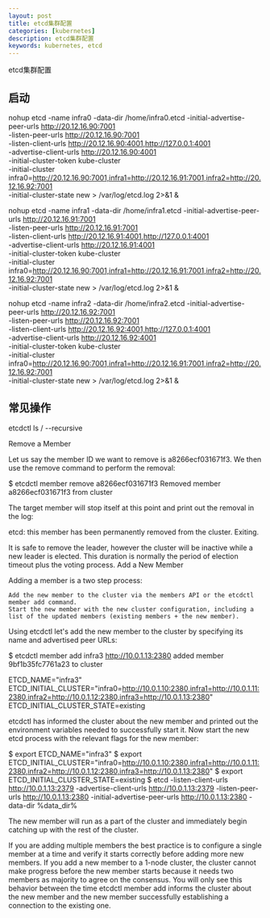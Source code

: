 ```yaml
---
layout: post
title: etcd集群配置 
categories: [kubernetes]
description: etcd集群配置 
keywords: kubernetes, etcd
---
```


etcd集群配置

## 启动
nohup etcd -name infra0 -data-dir /home/infra0.etcd -initial-advertise-peer-urls http://20.12.16.90:7001 \
  -listen-peer-urls http://20.12.16.90:7001 \
  -listen-client-urls http://20.12.16.90:4001,http://127.0.0.1:4001 \
  -advertise-client-urls http://20.12.16.90:4001 \
  -initial-cluster-token kube-cluster \
  -initial-cluster infra0=http://20.12.16.90:7001,infra1=http://20.12.16.91:7001,infra2=http://20.12.16.92:7001 \
  -initial-cluster-state new > /var/log/etcd.log 2>&1 &

nohup etcd -name infra1 -data-dir /home/infra1.etcd -initial-advertise-peer-urls http://20.12.16.91:7001 \
  -listen-peer-urls http://20.12.16.91:7001 \
  -listen-client-urls http://20.12.16.91:4001,http://127.0.0.1:4001 \
  -advertise-client-urls http://20.12.16.91:4001 \
  -initial-cluster-token kube-cluster \
  -initial-cluster infra0=http://20.12.16.90:7001,infra1=http://20.12.16.91:7001,infra2=http://20.12.16.92:7001 \
  -initial-cluster-state new > /var/log/etcd.log 2>&1 &

nohup etcd -name infra2 -data-dir /home/infra2.etcd -initial-advertise-peer-urls http://20.12.16.92:7001 \
  -listen-peer-urls http://20.12.16.92:7001 \
  -listen-client-urls http://20.12.16.92:4001,http://127.0.0.1:4001 \
  -advertise-client-urls http://20.12.16.92:4001 \
  -initial-cluster-token kube-cluster \
  -initial-cluster infra0=http://20.12.16.90:7001,infra1=http://20.12.16.91:7001,infra2=http://20.12.16.92:7001 \
  -initial-cluster-state new > /var/log/etcd.log 2>&1 &

## 常见操作
etcdctl ls / --recursive


Remove a Member
 
Let us say the member ID we want to remove is a8266ecf031671f3. We then use the remove command to perform the removal:

$ etcdctl member remove a8266ecf031671f3
Removed member a8266ecf031671f3 from cluster

The target member will stop itself at this point and print out the removal in the log:

etcd: this member has been permanently removed from the cluster. Exiting.

It is safe to remove the leader, however the cluster will be inactive while a new leader is elected. This duration is normally the period of election timeout plus the voting process.
Add a New Member

Adding a member is a two step process:

    Add the new member to the cluster via the members API or the etcdctl member add command.
    Start the new member with the new cluster configuration, including a list of the updated members (existing members + the new member).

Using etcdctl let's add the new member to the cluster by specifying its name and advertised peer URLs:

$ etcdctl member add infra3 http://10.0.1.13:2380
added member 9bf1b35fc7761a23 to cluster

ETCD_NAME="infra3"
ETCD_INITIAL_CLUSTER="infra0=http://10.0.1.10:2380,infra1=http://10.0.1.11:2380,infra2=http://10.0.1.12:2380,infra3=http://10.0.1.13:2380"
ETCD_INITIAL_CLUSTER_STATE=existing

etcdctl has informed the cluster about the new member and printed out the environment variables needed to successfully start it. Now start the new etcd process with the relevant flags for the new member:

$ export ETCD_NAME="infra3"
$ export ETCD_INITIAL_CLUSTER="infra0=http://10.0.1.10:2380,infra1=http://10.0.1.11:2380,infra2=http://10.0.1.12:2380,infra3=http://10.0.1.13:2380"
$ export ETCD_INITIAL_CLUSTER_STATE=existing
$ etcd -listen-client-urls http://10.0.1.13:2379 -advertise-client-urls http://10.0.1.13:2379  -listen-peer-urls http://10.0.1.13:2380 -initial-advertise-peer-urls http://10.0.1.13:2380 -data-dir %data_dir%

The new member will run as a part of the cluster and immediately begin catching up with the rest of the cluster.

If you are adding multiple members the best practice is to configure a single member at a time and verify it starts correctly before adding more new members. If you add a new member to a 1-node cluster, the cluster cannot make progress before the new member starts because it needs two members as majority to agree on the consensus. You will only see this behavior between the time etcdctl member add informs the cluster about the new member and the new member successfully establishing a connection to the existing one.

